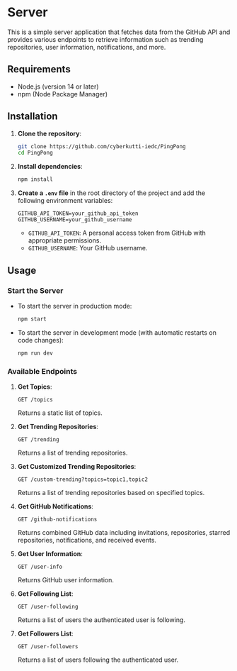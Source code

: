 # Server

This is a simple server application that fetches data from the GitHub API and provides various endpoints to retrieve information such as trending repositories, user information, notifications, and more.

## Requirements

- Node.js (version 14 or later)
- npm (Node Package Manager)

## Installation

1. **Clone the repository**:
    ```sh
    git clone https://github.com/cyberkutti-iedc/PingPong
    cd PingPong
    ```

2. **Install dependencies**:
    ```sh
    npm install
    ```

3. **Create a `.env` file** in the root directory of the project and add the following environment variables:
    ```plaintext
    GITHUB_API_TOKEN=your_github_api_token
    GITHUB_USERNAME=your_github_username
    ```

    - `GITHUB_API_TOKEN`: A personal access token from GitHub with appropriate permissions.
    - `GITHUB_USERNAME`: Your GitHub username.

## Usage

### Start the Server

- To start the server in production mode:
    ```sh
    npm start
    ```

- To start the server in development mode (with automatic restarts on code changes):
    ```sh
    npm run dev
    ```

### Available Endpoints

1. **Get Topics**:
    ```http
    GET /topics
    ```
    Returns a static list of topics.

2. **Get Trending Repositories**:
    ```http
    GET /trending
    ```
    Returns a list of trending repositories.

3. **Get Customized Trending Repositories**:
    ```http
    GET /custom-trending?topics=topic1,topic2
    ```
    Returns a list of trending repositories based on specified topics.

4. **Get GitHub Notifications**:
    ```http
    GET /github-notifications
    ```
    Returns combined GitHub data including invitations, repositories, starred repositories, notifications, and received events.

5. **Get User Information**:
    ```http
    GET /user-info
    ```
    Returns GitHub user information.

6. **Get Following List**:
    ```http
    GET /user-following
    ```
    Returns a list of users the authenticated user is following.

7. **Get Followers List**:
    ```http
    GET /user-followers
    ```
    Returns a list of users following the authenticated user.


